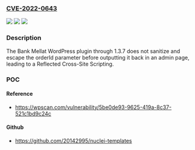 ### [CVE-2022-0643](https://cve.mitre.org/cgi-bin/cvename.cgi?name=CVE-2022-0643)
![](https://img.shields.io/static/v1?label=Product&message=Bank%20Mellat&color=blue)
![](https://img.shields.io/static/v1?label=Version&message=1.3.7%3C%3D%201.3.7%20&color=brighgreen)
![](https://img.shields.io/static/v1?label=Vulnerability&message=CWE-79%20Cross-site%20Scripting%20(XSS)&color=brighgreen)

### Description

The Bank Mellat WordPress plugin through 1.3.7 does not sanitize and escape the orderId parameter before outputting it back in an admin page, leading to a Reflected Cross-Site Scripting.

### POC

#### Reference
- https://wpscan.com/vulnerability/5be0de93-9625-419a-8c37-521c1bd9c24c

#### Github
- https://github.com/20142995/nuclei-templates

